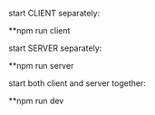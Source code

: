 start CLIENT separately:

**npm run client

start SERVER separately:

**npm run server

start both client and server together:

**npm run dev
